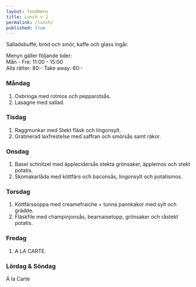 ```yaml
---
layout: foodmenu
title: Lunch v 1
permalink: /lunch/
published: true
---
```

Salladsbuffé, bröd och smör, kaffe och glass ingår.

Menyn gäller följande tider:  
Mån - Fre: 11:00 - 15:00  
Alla rätter: 80:- Take away: 60:-

### Måndag

1. Oxbringa med rotmos och pepparotsås.
2. Lasagne med sallad.

### Tisdag

1. Raggmunkar med Stekt fläsk och lingonsylt.
2. Gratinerad laxfrestelse med saffran och smörsås samt räkor. 

### Onsdag

1. Basel schnitzel med äpplecidersås stekta grönsaker, äpplemos och stekt potatis.
2. Skomakarlåda med köttfärs och baconsås, lingonsylt och potatismos.

### Torsdag

1. Köttfärssoppa med creamefraiche + tunna pannkakor med sylt och grädde.
2. Fläskfile med champinjonsås, bearnaisetopp, grönsaker och råstekt potatis.

### Fredag

1. A LA CARTE.  


### Lördag & Söndag

Á la Carte
